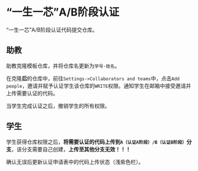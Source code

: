 # “一生一芯”A/B阶段认证

“一生一芯”A/B阶段认证代码提交仓库。

## 助教

助教克隆模板仓库，并将仓库名更新为`学号-姓名`。

在克隆**后**的仓库中，前往`Settings->Collaborators and teams`中，点击`Add people`，邀请并赋予认证学生该仓库的`WRITE`权限。通知学生在邮箱中接受邀请并上传需要认证的代码。

当学生完成认证之后，撤销学生的所有权限。

## 学生

学生获得仓库权限之后，**将需要认证的代码上传到`A（认证A阶段）/B（认证B阶段）`分支**，该分支需要自己创建，**上传至其他分支无效！！！**

确认无误后更新认证申请表中的代码上传状态（浅紫色栏）。
